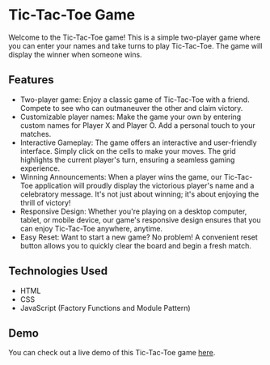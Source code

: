# Tic-Tac-Toe Game

Welcome to the Tic-Tac-Toe game! This is a simple two-player game where you can enter your names and take turns to play Tic-Tac-Toe. The game will display the winner when someone wins.

## Features

- Two-player game: Enjoy a classic game of Tic-Tac-Toe with a friend. Compete to see who can outmaneuver the other and claim victory.
- Customizable player names: Make the game your own by entering custom names for Player X and Player O. Add a personal touch to your matches.
- Interactive Gameplay: The game offers an interactive and user-friendly interface. Simply click on the cells to make your moves. The grid highlights the current player's turn, ensuring a seamless gaming experience.
- Winning Announcements: When a player wins the game, our Tic-Tac-Toe application will proudly display the victorious player's name and a celebratory message. It's not just about winning; it's about enjoying the thrill of victory!
- Responsive Design: Whether you're playing on a desktop computer, tablet, or mobile device, our game's responsive design ensures that you can enjoy Tic-Tac-Toe anywhere, anytime.
- Easy Reset: Want to start a new game? No problem! A convenient reset button allows you to quickly clear the board and begin a fresh match.

## Technologies Used

- HTML
- CSS
- JavaScript (Factory Functions and Module Pattern)

## Demo

You can check out a live demo of this Tic-Tac-Toe game [here](https://marcft.github.io/tic-tac-toe/).

